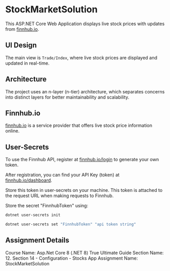 # StockMarketSolution

This ASP.NET Core Web Application displays live stock prices with updates from [finnhub.io](https://finnhub.io/).

## UI Design

The main view is `Trade/Index`, where live stock prices are displayed and updated in real-time.

## Architecture

The project uses an n-layer (n-tier) architecture, which separates concerns into distinct layers for better maintainability and scalability.

## Finnhub.io

[finnhub.io](https://finnhub.io) is a service provider that offers live stock price information online.

## User-Secrets

To use the Finnhub API, register at [finnhub.io/login](https://finnhub.io/login) to generate your own token.

After registration, you can find your API Key (token) at [finnhub.io/dashboard](https://finnhub.io/dashboard).

Store this token in user-secrets on your machine. This token is attached to the request URL when making requests to Finnhub.

Store the secret "FinnhubToken" using:

```sh
dotnet user-secrets init

dotnet user-secrets set "FinnhubToken" "api token string"
``` 

## Assignment Details

Course Name: Asp.Net Core 8 (.NET 8) True Ultimate Guide
Section Name: 12. Section 14 - Configuration - Stocks App
Assignment Name: StockMarketSolution